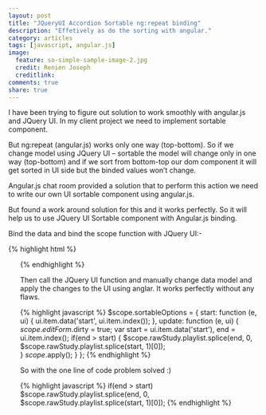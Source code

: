 ```yaml
---
layout: post
title: "JQueryUI Accordion Sortable ng:repeat binding"
description: "Effetively as do the sorting with angular."
category: articles
tags: [javascript, angular.js]
image:
  feature: so-simple-sample-image-2.jpg
  credit: Renien Joseph
  creditlink: 
comments: true
share: true
---
```


I have been trying to figure out solution to work smoothly with angular.js and JQuery UI. In my client project we need to implement sortable component.

But ng:repeat (angular.js) works only one way (top-bottom). So if we change model using JQuery UI – sortable the model will change only in one way (top-bottom) and if we sort from bottom-top our dom component it will get sorted in UI side but the binded values won’t change.

Angular.js chat room provided a solution that to perform this action we need to write our own UI sortable component using angular.js.

But found a work around solution for this and it works perfectly. So it will help us to use JQuery UI Sortable component with Angular.js binding.

Bind the data and bind the scope function with JQuery UI:-

{% highlight html %}
<ul ui-sortable="sortableOptions" ng:model="rawStudy.playlist"/>
{% endhighlight %}

Then call the JQuery UI function and manually change data model and apply the changes to the UI using anglar. It works perfectly without any flaws.

{% highlight javascript %}
$scope.sortableOptions = {
  start: function (e, ui) {
    ui.item.data('start', ui.item.index());
 },
update: function (e, ui) {
   $scope.editForm.$dirty = true;
   var start = ui.item.data('start'),
   end = ui.item.index();
   if(end > start) { 
      $scope.rawStudy.playlist.splice(end, 0, $scope.rawStudy.playlist.splice(start, 1)[0]);   
   }
   $scope.$apply();
 }
};
{% endhighlight %}

So with the one line of code problem solved :)

{% highlight javascript %}
if(end > start)
 $scope.rawStudy.playlist.splice(end, 0, $scope.rawStudy.playlist.splice(start, 1)[0]);
{% endhighlight %}
